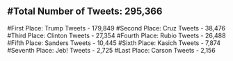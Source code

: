 #Total Number of Tweets: 295,366 
---
#First Place: Trump Tweets - 179,849
#Second Place: Cruz Tweets - 38,476
#Third Place: Clinton Tweets - 27,354
#Fourth Place: Rubio Tweets - 26,488
#Fifth Place: Sanders Tweets - 10,445
#Sixth Place: Kasich Tweets - 7,874
#Seventh Place: Jeb! Tweets - 2,725
#Last Place: Carson Tweets - 2,156

